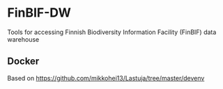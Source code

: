 # FinBIF-DW
Tools for accessing Finnish Biodiversity Information Facility (FinBIF) data warehouse

## Docker

Based on https://github.com/mikkohei13/Lastuja/tree/master/devenv


